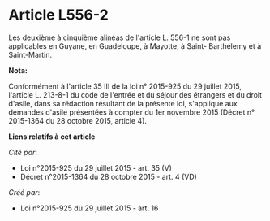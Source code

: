 # Article L556-2

Les deuxième à cinquième alinéas de l'article L. 556-1 ne sont pas applicables en Guyane, en Guadeloupe, à Mayotte, à Saint-
Barthélemy et à Saint-Martin.

**Nota:**

Conformément à l'article 35 III de la loi n° 2015-925 du 29 juillet 2015, l'article L. 213-8-1 du code de l'entrée et du
séjour des étrangers et du droit d'asile, dans sa rédaction résultant de la présente loi, s'applique aux demandes d'asile
présentées à compter du 1er novembre 2015 (Décret n° 2015-1364 du 28 octobre 2015, article 4).

**Liens relatifs à cet article**

_Cité par_:

  - Loi n°2015-925 du 29 juillet 2015 - art. 35 (V)
  - Décret n°2015-1364 du 28 octobre 2015 - art. 4 (VD)

_Créé par_:

  - Loi n°2015-925 du 29 juillet 2015 - art. 16
